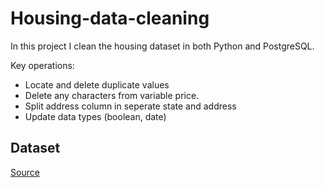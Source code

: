 # Housing-data-cleaning
In this project I clean the housing dataset in both Python and PostgreSQL.

Key operations:
- Locate and delete duplicate values
- Delete any characters from variable price.
- Split address column in seperate state and address
- Update data types (boolean, date)

## Dataset
[Source](https://github.com/AlexTheAnalyst/PortfolioProjects/blob/main/Nashville%20Housing%20Data%20for%20Data%20Cleaning.xlsx)
